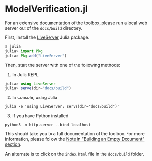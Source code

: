 # ModelVerification.jl

For an extensive documentation of the toolbox, please run a local web server out of the `docs/build` directory. 

First, install the [LiveServer](https://github.com/tlienart/LiveServer.jl) Julia package.
```Julia
$ julia
julia> import Pkg
julia> Pkg.add("LiveServer")
```

Then, start the server with one of the following methods:
1. In Julia REPL
```Julia
julia> using LiveServer
julia> serve(dir="docs/build")
```
2. In console, using Julia
```console
julia -e 'using LiveServer; serve(dir="docs/build")'
```
3. If you have Python installed
```console
python3 -m http.server --bind localhost
```

This should take you to a full documentation of the toolbox. For more information, please follow the [Note in "Building an Empty Document" section](https://documenter.juliadocs.org/stable/man/guide/#Building-an-Empty-Document).

An alternate is to click on the `index.html` file in the `docs/build` folder.